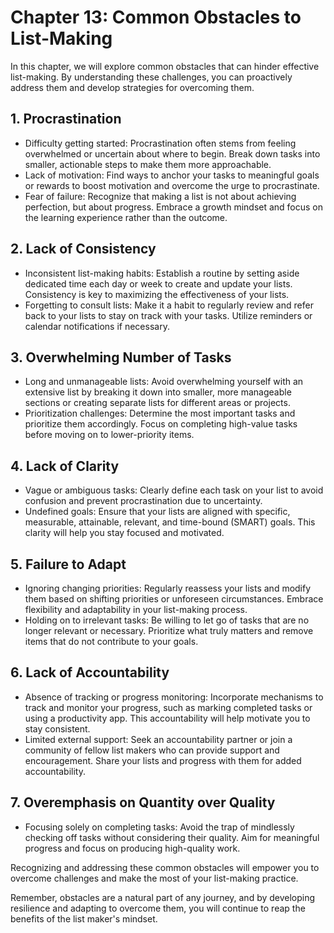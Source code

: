 Chapter 13: Common Obstacles to List-Making
===========================================

In this chapter, we will explore common obstacles that can hinder effective list-making. By understanding these challenges, you can proactively address them and develop strategies for overcoming them.

**1. Procrastination**
----------------------

* Difficulty getting started: Procrastination often stems from feeling overwhelmed or uncertain about where to begin. Break down tasks into smaller, actionable steps to make them more approachable.
* Lack of motivation: Find ways to anchor your tasks to meaningful goals or rewards to boost motivation and overcome the urge to procrastinate.
* Fear of failure: Recognize that making a list is not about achieving perfection, but about progress. Embrace a growth mindset and focus on the learning experience rather than the outcome.

**2. Lack of Consistency**
--------------------------

* Inconsistent list-making habits: Establish a routine by setting aside dedicated time each day or week to create and update your lists. Consistency is key to maximizing the effectiveness of your lists.
* Forgetting to consult lists: Make it a habit to regularly review and refer back to your lists to stay on track with your tasks. Utilize reminders or calendar notifications if necessary.

**3. Overwhelming Number of Tasks**
-----------------------------------

* Long and unmanageable lists: Avoid overwhelming yourself with an extensive list by breaking it down into smaller, more manageable sections or creating separate lists for different areas or projects.
* Prioritization challenges: Determine the most important tasks and prioritize them accordingly. Focus on completing high-value tasks before moving on to lower-priority items.

**4. Lack of Clarity**
----------------------

* Vague or ambiguous tasks: Clearly define each task on your list to avoid confusion and prevent procrastination due to uncertainty.
* Undefined goals: Ensure that your lists are aligned with specific, measurable, attainable, relevant, and time-bound (SMART) goals. This clarity will help you stay focused and motivated.

**5. Failure to Adapt**
-----------------------

* Ignoring changing priorities: Regularly reassess your lists and modify them based on shifting priorities or unforeseen circumstances. Embrace flexibility and adaptability in your list-making process.
* Holding on to irrelevant tasks: Be willing to let go of tasks that are no longer relevant or necessary. Prioritize what truly matters and remove items that do not contribute to your goals.

**6. Lack of Accountability**
-----------------------------

* Absence of tracking or progress monitoring: Incorporate mechanisms to track and monitor your progress, such as marking completed tasks or using a productivity app. This accountability will help motivate you to stay consistent.
* Limited external support: Seek an accountability partner or join a community of fellow list makers who can provide support and encouragement. Share your lists and progress with them for added accountability.

**7. Overemphasis on Quantity over Quality**
--------------------------------------------

* Focusing solely on completing tasks: Avoid the trap of mindlessly checking off tasks without considering their quality. Aim for meaningful progress and focus on producing high-quality work.

Recognizing and addressing these common obstacles will empower you to overcome challenges and make the most of your list-making practice.

Remember, obstacles are a natural part of any journey, and by developing resilience and adapting to overcome them, you will continue to reap the benefits of the list maker's mindset.
